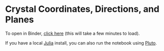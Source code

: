 # Crystal Coordinates, Directions, and Planes
To open in Binder, [click here](https://binder.plutojl.org/v0.19.12/open?url=https%253A%252F%252Fraw.githubusercontent.com%252Frkurchin%252F27100_demos%252Fmain%252Fcrystal_coords%252Fcrystal_coords.jl) (this will take a few minutes to load).

If you have a local [Julia](https://julialang.org/) install, you can also run the notebook using [Pluto](https://plutojl.org/).
